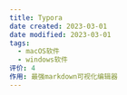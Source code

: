 ```yaml
---
title: Typora
date created: 2023-03-01
date modified: 2023-03-01
tags:
  - macOS软件
  - windows软件
评价: 4
作用: 最强markdown可视化编辑器
---
```

